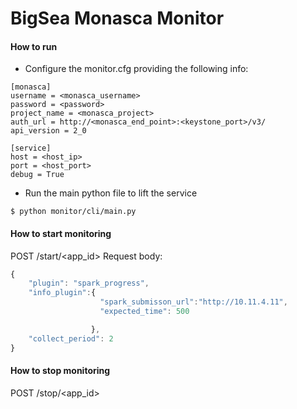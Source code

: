 # BigSea Monasca Monitor

#### How to run


* Configure the monitor.cfg providing the following info:
```
[monasca]
username = <monasca_username>
password = <password>
project_name = <monasca_project>
auth_url = http://<monasca_end_point>:<keystone_port>/v3/
api_version = 2_0

[service]
host = <host_ip>
port = <host_port>
debug = True
```
* Run the main python file to lift the service
```
$ python monitor/cli/main.py
```

#### How to start monitoring

POST /start/<app_id>
Request body:
```javascript
{
	"plugin": "spark_progress",
	"info_plugin":{
	                "spark_submisson_url":"http://10.11.4.11",
					"expected_time": 500

	              },
	"collect_period": 2
}
```

#### How to stop monitoring

POST /stop/<app_id>

